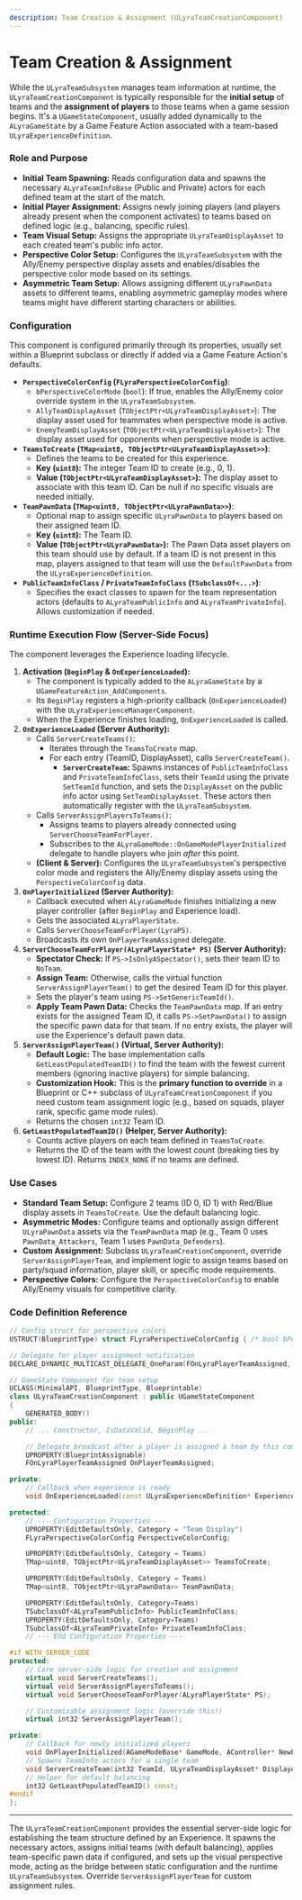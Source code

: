 ```yaml
---
description: Team Creation & Assignment (ULyraTeamCreationComponent)
---
```


# Team Creation & Assignment

While the `ULyraTeamSubsystem` manages team information at runtime, the `ULyraTeamCreationComponent` is typically responsible for the **initial setup** of teams and the **assignment of players** to those teams when a game session begins. It's a `UGameStateComponent`, usually added dynamically to the `ALyraGameState` by a Game Feature Action associated with a team-based `ULyraExperienceDefinition`.

### Role and Purpose

* **Initial Team Spawning:** Reads configuration data and spawns the necessary `ALyraTeamInfoBase` (Public and Private) actors for each defined team at the start of the match.
* **Initial Player Assignment:** Assigns newly joining players (and players already present when the component activates) to teams based on defined logic (e.g., balancing, specific rules).
* **Team Visual Setup:** Assigns the appropriate `ULyraTeamDisplayAsset` to each created team's public info actor.
* **Perspective Color Setup:** Configures the `ULyraTeamSubsystem` with the Ally/Enemy perspective display assets and enables/disables the perspective color mode based on its settings.
* **Asymmetric Team Setup:** Allows assigning different `ULyraPawnData` assets to different teams, enabling asymmetric gameplay modes where teams might have different starting characters or abilities.

### Configuration

This component is configured primarily through its properties, usually set within a Blueprint subclass or directly if added via a Game Feature Action's defaults.

* **`PerspectiveColorConfig` (`FLyraPerspectiveColorConfig`)**:
  * `bPerspectiveColorMode` (`bool`): If true, enables the Ally/Enemy color override system in the `ULyraTeamSubsystem`.
  * `AllyTeamDisplayAsset` (`TObjectPtr<ULyraTeamDisplayAsset>`): The display asset used for teammates when perspective mode is active.
  * `EnemyTeamDisplayAsset` (`TObjectPtr<ULyraTeamDisplayAsset>`): The display asset used for opponents when perspective mode is active.
* **`TeamsToCreate` (`TMap<uint8, TObjectPtr<ULyraTeamDisplayAsset>>`)**:
  * Defines the teams to be created for this experience.
  * **Key (`uint8`):** The integer Team ID to create (e.g., 0, 1).
  * **Value (`TObjectPtr<ULyraTeamDisplayAsset>`):** The display asset to associate with this team ID. Can be null if no specific visuals are needed initially.
* **`TeamPawnData` (`TMap<uint8, TObjectPtr<ULyraPawnData>>`)**:
  * Optional map to assign specific `ULyraPawnData` to players based on their assigned team ID.
  * **Key (`uint8`):** The Team ID.
  * **Value (`TObjectPtr<ULyraPawnData>`):** The Pawn Data asset players on this team should use by default. If a team ID is not present in this map, players assigned to that team will use the `DefaultPawnData` from the `ULyraExperienceDefinition`.
* **`PublicTeamInfoClass` / `PrivateTeamInfoClass` (`TSubclassOf<...>`)**:
  * Specifies the exact classes to spawn for the team representation actors (defaults to `ALyraTeamPublicInfo` and `ALyraTeamPrivateInfo`). Allows customization if needed.

### Runtime Execution Flow (Server-Side Focus)

The component leverages the Experience loading lifecycle.

1. **Activation (`BeginPlay` & `OnExperienceLoaded`):**
   * The component is typically added to the `ALyraGameState` by a `UGameFeatureAction_AddComponents`.
   * Its `BeginPlay` registers a high-priority callback (`OnExperienceLoaded`) with the `ULyraExperienceManagerComponent`.
   * When the Experience finishes loading, `OnExperienceLoaded` is called.
2. **`OnExperienceLoaded` (Server Authority):**
   * Calls `ServerCreateTeams()`:
     * Iterates through the `TeamsToCreate` map.
     * For each entry (TeamID, DisplayAsset), calls `ServerCreateTeam()`.
       * **`ServerCreateTeam`:** Spawns instances of `PublicTeamInfoClass` and `PrivateTeamInfoClass`, sets their `TeamId` using the private `SetTeamId` function, and sets the `DisplayAsset` on the public info actor using `SetTeamDisplayAsset`. These actors then automatically register with the `ULyraTeamSubsystem`.
   * Calls `ServerAssignPlayersToTeams()`:
     * Assigns teams to players already connected using `ServerChooseTeamForPlayer`.
     * Subscribes to the `ALyraGameMode::OnGameModePlayerInitialized` delegate to handle players who join _after_ this point.
   * **(Client & Server):** Configures the `ULyraTeamSubsystem`'s perspective color mode and registers the Ally/Enemy display assets using the `PerspectiveColorConfig` data.
3. **`OnPlayerInitialized` (Server Authority):**
   * Callback executed when `ALyraGameMode` finishes initializing a new player controller (after `BeginPlay` and Experience load).
   * Gets the associated `ALyraPlayerState`.
   * Calls `ServerChooseTeamForPlayer(LyraPS)`.
   * Broadcasts its own `OnPlayerTeamAssigned` delegate.
4. **`ServerChooseTeamForPlayer(ALyraPlayerState* PS)` (Server Authority):**
   * **Spectator Check:** If `PS->IsOnlyASpectator()`, sets their team ID to `NoTeam`.
   * **Assign Team:** Otherwise, calls the virtual function `ServerAssignPlayerTeam()` to get the desired Team ID for this player.
   * Sets the player's team using `PS->SetGenericTeamId()`.
   * **Apply Team Pawn Data:** Checks the `TeamPawnData` map. If an entry exists for the assigned Team ID, it calls `PS->SetPawnData()` to assign the specific pawn data for that team. If no entry exists, the player will use the Experience's default pawn data.
5. **`ServerAssignPlayerTeam()` (Virtual, Server Authority):**
   * **Default Logic:** The base implementation calls `GetLeastPopulatedTeamID()` to find the team with the fewest current members (ignoring inactive players) for simple balancing.
   * **Customization Hook:** This is the **primary function to override** in a Blueprint or C++ subclass of `ULyraTeamCreationComponent` if you need custom team assignment logic (e.g., based on squads, player rank, specific game mode rules).
   * Returns the chosen `int32` Team ID.
6. **`GetLeastPopulatedTeamID()` (Helper, Server Authority):**
   * Counts active players on each team defined in `TeamsToCreate`.
   * Returns the ID of the team with the lowest count (breaking ties by lowest ID). Returns `INDEX_NONE` if no teams are defined.

### Use Cases

* **Standard Team Setup:** Configure 2 teams (ID 0, ID 1) with Red/Blue display assets in `TeamsToCreate`. Use the default balancing logic.
* **Asymmetric Modes:** Configure teams and optionally assign different `ULyraPawnData` assets via the `TeamPawnData` map (e.g., Team 0 uses `PawnData_Attackers`, Team 1 uses `PawnData_Defenders`).
* **Custom Assignment:** Subclass `ULyraTeamCreationComponent`, override `ServerAssignPlayerTeam`, and implement logic to assign teams based on party/squad information, player skill, or specific mode requirements.
* **Perspective Colors:** Configure the `PerspectiveColorConfig` to enable Ally/Enemy visuals for competitive clarity.

### Code Definition Reference

```cpp
// Config struct for perspective colors
USTRUCT(BlueprintType) struct FLyraPerspectiveColorConfig { /* bool bPerspectiveColorMode; ULyraTeamDisplayAsset* Ally/Enemy Assets; */ };

// Delegate for player assignment notification
DECLARE_DYNAMIC_MULTICAST_DELEGATE_OneParam(FOnLyraPlayerTeamAssigned, AController*, NewPlayer);

// GameState Component for team setup
UCLASS(MinimalAPI, BlueprintType, Blueprintable)
class ULyraTeamCreationComponent : public UGameStateComponent
{
	GENERATED_BODY()
public:
	// ... Constructor, IsDataValid, BeginPlay ...

	// Delegate broadcast after a player is assigned a team by this component
	UPROPERTY(BlueprintAssignable)
	FOnLyraPlayerTeamAssigned OnPlayerTeamAssigned;

private:
	// Callback when experience is ready
	void OnExperienceLoaded(const ULyraExperienceDefinition* Experience);

protected:
	// --- Configuration Properties ---
	UPROPERTY(EditDefaultsOnly, Category = "Team Display")
	FLyraPerspectiveColorConfig PerspectiveColorConfig;

	UPROPERTY(EditDefaultsOnly, Category = Teams)
	TMap<uint8, TObjectPtr<ULyraTeamDisplayAsset>> TeamsToCreate;

	UPROPERTY(EditDefaultsOnly, Category = Teams)
	TMap<uint8, TObjectPtr<ULyraPawnData>> TeamPawnData;

	UPROPERTY(EditDefaultsOnly, Category=Teams)
	TSubclassOf<ALyraTeamPublicInfo> PublicTeamInfoClass;
	UPROPERTY(EditDefaultsOnly, Category=Teams)
	TSubclassOf<ALyraTeamPrivateInfo> PrivateTeamInfoClass;
	// --- End Configuration Properties ---

#if WITH_SERVER_CODE
protected:
	// Core server-side logic for creation and assignment
	virtual void ServerCreateTeams();
	virtual void ServerAssignPlayersToTeams();
	virtual void ServerChooseTeamForPlayer(ALyraPlayerState* PS);

	// Customizable assignment logic (override this!)
	virtual int32 ServerAssignPlayerTeam();

private:
	// Callback for newly initialized players
	void OnPlayerInitialized(AGameModeBase* GameMode, AController* NewPlayer);
	// Spawns TeamInfo actors for a single team
	void ServerCreateTeam(int32 TeamId, ULyraTeamDisplayAsset* DisplayAsset);
	// Helper for default balancing
	int32 GetLeastPopulatedTeamID() const;
#endif
};
```

***

The `ULyraTeamCreationComponent` provides the essential server-side logic for establishing the team structure defined by an Experience. It spawns the necessary actors, assigns initial teams (with default balancing), applies team-specific pawn data if configured, and sets up the visual perspective mode, acting as the bridge between static configuration and the runtime `ULyraTeamSubsystem`. Override `ServerAssignPlayerTeam` for custom assignment rules.
